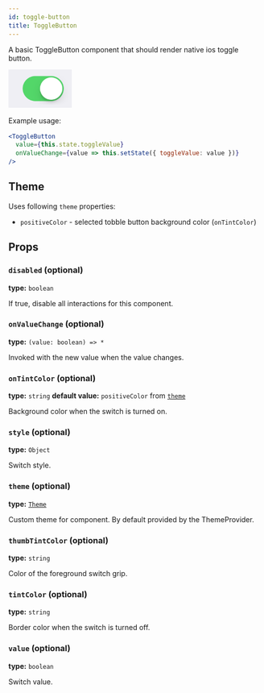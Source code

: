 ```yaml
---
id: toggle-button
title: ToggleButton
---
```


A basic ToggleButton component that should render native ios toggle button.

![ToggleButton component](assets/toggle-button.png)

Example usage:
```jsx
<ToggleButton
  value={this.state.toggleValue}
  onValueChange={value => this.setState({ toggleValue: value })}
/>
```

## Theme
Uses following `theme` properties:
- `positiveColor` - selected tobble button background color (`onTintColor`) 

## Props

### `disabled` (optional)
**type:** `boolean`  

If true, disable all interactions for this component.

### `onValueChange` (optional)
**type:** `(value: boolean) => *`

Invoked with the new value when the value changes.

### `onTintColor` (optional)
**type:** `string`
**default value:** `positiveColor` from [`theme`](theme.html)

Background color when the switch is turned on.

### `style` (optional)
**type:** `Object`  

Switch style.

### `theme` (optional)
**type:** [`Theme`](theme.html)

Custom theme for component. By default provided by the ThemeProvider.

### `thumbTintColor` (optional)
**type:** `string`

Color of the foreground switch grip.

### `tintColor` (optional)
**type:** `string`

Border color when the switch is turned off.

### `value` (optional)
**type:** `boolean`  

Switch value.
